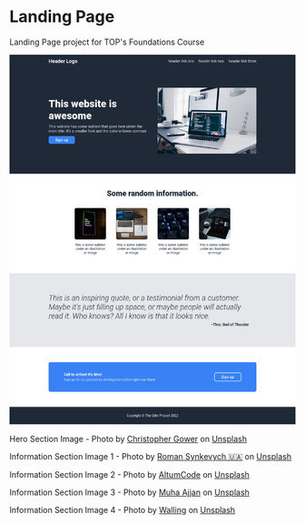 # Landing Page

Landing Page project for TOP's Foundations Course

![Finished project](./images/completed.png)

Hero Section Image -
Photo by <a href="https://unsplash.com/@cgower?utm_source=unsplash&utm_medium=referral&utm_content=creditCopyText">Christopher Gower</a> on <a href="https://unsplash.com/s/photos/coding?utm_source=unsplash&utm_medium=referral&utm_content=creditCopyText">Unsplash</a>

Information Section Image 1 - Photo by <a href="https://unsplash.com/@synkevych?utm_source=unsplash&utm_medium=referral&utm_content=creditCopyText">Roman Synkevych 🇺🇦</a> on <a href="https://unsplash.com/s/photos/eat-sleep-code-repeat?utm_source=unsplash&utm_medium=referral&utm_content=creditCopyText">Unsplash</a>

Information Section Image 2 - Photo by <a href="https://unsplash.com/@altumcode?utm_source=unsplash&utm_medium=referral&utm_content=creditCopyText">AltumCode</a> on <a href="https://unsplash.com/s/photos/programming?utm_source=unsplash&utm_medium=referral&utm_content=creditCopyText">Unsplash</a>

Information Section Image 3 - Photo by <a href="https://unsplash.com/@isword?utm_source=unsplash&utm_medium=referral&utm_content=creditCopyText">Muha Ajjan</a> on <a href="https://unsplash.com/s/photos/programming?utm_source=unsplash&utm_medium=referral&utm_content=creditCopyText">Unsplash</a>

Information Section Image 4 - Photo by <a href="https://unsplash.com/@walling?utm_source=unsplash&utm_medium=referral&utm_content=creditCopyText">Walling</a> on <a href="https://unsplash.com/s/photos/programming?utm_source=unsplash&utm_medium=referral&utm_content=creditCopyText">Unsplash</a>
